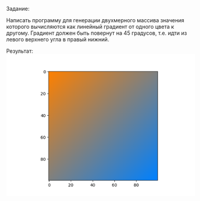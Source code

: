 Задание:

Написать программу для генерации двухмерного массива значения которого вычисляются как линейный градиент от одного цвета к другому. Градиент должен быть повернут на 45 градусов, т.е. идти из левого верхнего угла в правый нижний.

Результат:
![Linear gradient (45 deg)](./lg.png "Linear gradient (45 deg)")